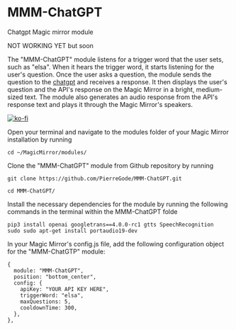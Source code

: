 # MMM-ChatGPT
Chatgpt Magic mirror module


NOT WORKING YET but soon
 
The "MMM-ChatGPT" module listens for a trigger word that the user sets, such as "elsa". When it hears the trigger word, it starts listening for the user's question. Once the user asks a question, the module sends the question to the [chatgpt](https://www.npmjs.com/package/chatgpt#cli) and receives a response. It then displays the user's question and the API's response on the Magic Mirror in a bright, medium-sized text. The module also generates an audio response from the API's response text and plays it through the Magic Mirror's speakers.


[![ko-fi](https://ko-fi.com/img/githubbutton_sm.svg)](https://ko-fi.com/J3J2EARPK)

Open your terminal and navigate to the modules folder of your Magic Mirror installation by running 

```
cd ~/MagicMirror/modules/
```

Clone the "MMM-ChatGPT" module from Github repository by running
```
git clone https://github.com/PierreGode/MMM-ChatGPT.git
```
```
cd MMM-ChatGPT/
```
Install the necessary dependencies for the module by running the following commands in the terminal within the MMM-ChatGPT folde

```
pip3 install openai googletrans==4.0.0-rc1 gtts SpeechRecognition
sudo sudo apt-get install portaudio19-dev
```
In your Magic Mirror's config.js file, add the following configuration object for the "MMM-ChatGTP" module:

```
{
  module: "MMM-ChatGPT",
  position: "bottom_center",
  config: {
    apiKey: "YOUR API KEY HERE",
    triggerWord: "elsa",
    maxQuestions: 5,
    cooldownTime: 300,
  },
},


```
